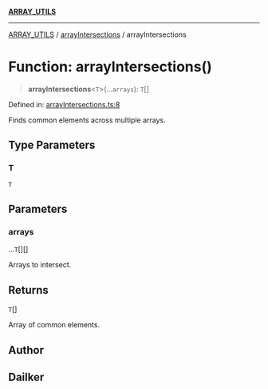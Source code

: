 [**ARRAY_UTILS**](../../README.md)

***

[ARRAY_UTILS](../../README.md) / [arrayIntersections](../README.md) / arrayIntersections

# Function: arrayIntersections()

> **arrayIntersections**\<`T`\>(...`arrays`): `T`[]

Defined in: [arrayIntersections.ts:8](https://github.com/dailker/everyutil/blob/d26b9d67d6bfd1ddd7a2a1a3cc3211a1e2d63d08/src/array/arrayIntersections.ts#L8)

Finds common elements across multiple arrays.

## Type Parameters

### T

`T`

## Parameters

### arrays

...`T`[][]

Arrays to intersect.

## Returns

`T`[]

Array of common elements.

## Author

## Dailker

